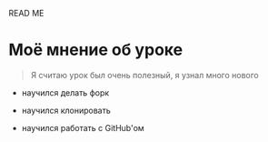 READ ME

# Моё мнение об уроке

> Я считаю урок был очень полезный, я узнал много нового

* научился делать форк

* научился клонировать

* научился работать с GitHub'ом
